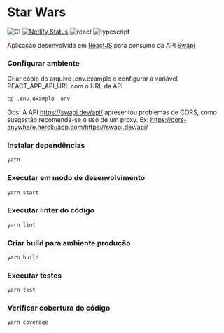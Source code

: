 
# Star Wars

![CI](https://github.com/jarioneto/starwars/workflows/CI/badge.svg?branch=master)
[![Netlify Status](https://api.netlify.com/api/v1/badges/f1c268a8-67d4-4a2f-b546-2977f9bf64a9/deploy-status)](https://app.netlify.com/sites/iclinic-starwars/deploys)
![react](https://img.shields.io/github/package-json/dependency-version/jarioneto/starwars/react)
![typescript](https://img.shields.io/github/package-json/dependency-version/jarioneto/starwars/dev/typescript)

Aplicação desenvolvida em [ReactJS](https://pt-br.reactjs.org/) para consumo da API [Swapi](https://swapi.dev/)

### Configurar ambiente

Criar cópia do arquivo .env.example e configurar a variável REACT_APP_API_URL com o URL da API

```bash
cp .env.example .env
```

Obs: A API https://swapi.dev/api/ apresentou problemas de CORS, como susgestão recomenda-se o uso de um proxy. Ex: https://cors-anywhere.herokuapp.com/https://swapi.dev/api/

### Instalar dependências

```bash
yarn
```

### Executar em modo de desenvolvimento

```bash
yarn start
```

### Executar linter do código

```bash
yarn lint
```

### Criar build para ambiente produção

```bash
yarn build
```

### Executar testes

```bash
yarn test
```

### Verificar cobertura do código

```bash
yarn coverage
```

